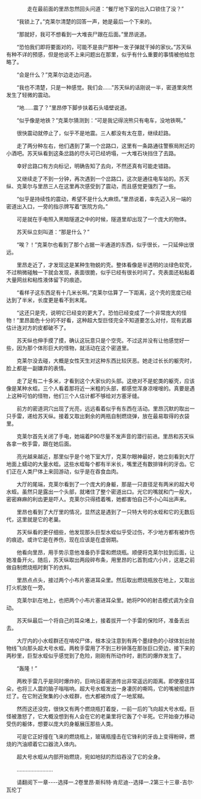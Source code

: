 <div class="read-content j_readContent" id="">
                <p>　　　　走在最前面的里昂忽然回头问道：“餐厅地下室的出入口锁住了没？”<p>　　“我锁上了。”克莱尔清楚的回答一声，她是最后一个下来的。<p>　　“那就好，我可不想看到一大堆丧尸跟在后面。”里昂说道。<p>　　“恐怕我们即将要面对的，可能不是丧尸那种一发子弹就干掉的家伙。”苏天纵有种不详的预感，但是他说不上来问题出在那里，似乎有什么重要的事情被他给忽略了。<p>　　“会是什么？”克莱尔边走边问道。<p>　　“我也不清楚，只是一种感觉。我们会……”苏天纵的话刚说一半，密道里突然发生了轻微的震动。<p>　　“地……震了？”里昂停下脚步扶着石头墙壁说道。<p>　　“似乎像是地铁？”克莱尔猜测到：“可是我记得浣熊只有电车，没地铁啊。”<p>　　很快震动就停止了，似乎不是地震。三人都没有太在意，继续赶路。<p>　　走了两分种左右，他们遇到了第一个岔路口，这里有一条路通往警察局附近的小酒吧。苏天纵看到这条岔路的尽头可已经坍塌，一大堆石块挡住了去路。<p>　　幸好岔路口有方向标记，明确告知了去向，不然还真有可能走错路。<p>　　又继续走了不到一分钟，再次遇到一个岔路口，这次是通往电车站的。苏天纵、克莱尔与里昂三人在这里再次感受到了震动，而且感觉更强烈了一些。<p>　　“似乎是持续性的震动，希望不是什么大麻烦。”里昂说着，率先迈入另一端的密道出入口，一旁的指示牌写着“医院方向。”<p>　　可是就在手电照入黑暗隧道之中的时候，隧道里却出现了一个庞大的物体。<p>　　苏天纵立刻叫道：“那是什么？”<p>　　“唉？！”克莱尔也看到了那个占据一半通道的东西，似乎很长，一只延伸出很远。<p>　　里昂走近了，才发现这是某种生物蜕的壳。整体看像是半透明的淡绿色软壳，不过稍微碰触一下就会发现，表面很脆，似乎已经有很长时间了。壳表面还粘黏着大量网丝和粘性液体留下的痕迹。<p>　　“看样子这东西足有十几米长啊。”克莱尔估算了一下距离，这个壳的宽度已经达到了半米，长度更是看不到末尾。<p>　　“这还只是壳，说明它已经变的更大了。恐怕已经变成了一个非常庞大的怪物！”里昂面色十分的不好看，这种超大型巨怪完全不知道要怎么对付，现有武器估计连对方的皮都破不了。<p>　　苏天纵也伸手摸了摸，确认这玩意只是个空壳。不过这并没有让他感觉好一些，因为那个体形巨大的怪物，就活动在这个密道里。<p>　　克莱尔没去碰，大概是女性天生对这种东西比较厌恶。她走过长长的躯壳时，脸上都是一副嫌弃的表情。<p>　　走了足有二十多米，才看到这个大家伙的头部。这绝对不是蛇类的躯壳，应该像是某种水蛭。三个人看着那将近一米粗的头部，都感觉浑身凉嗖嗖的。真要是遇上这种可怕的怪物，他们三个人估计都不够给对方塞牙缝。<p>　　前方的密道洞穴出现了光亮，远远看着似乎有东西在活动。里昂沉默的取出一只手雷，递给苏天纵。接着又取出剩余的两瓶自制燃烧弹，放在最易取得的衣袋里。<p>　　克莱尔首先关闭了手电，她端着P90尽量不发声音的潜行前进。里昂和苏天纵各拿一枚手雷，跟在她后面。<p>　　亮光越来越近，那里似乎是个地下室大厅，克莱尔眼神最好，她立刻看到大厅地面上蠕动的大量水蛭。这些水蛭每个都有半米长，嘴里还有数排锋利的牙齿。它们正在人类尸体上来回游动，似乎是在吞食血肉。<p>　　大厅的尾端，克莱尔看到了一个庞大的身躯，那是一只直径足有两米的超大号水蛭。虽然只是露出一个头部，就堵住了整个密道出口。光它的嘴就和门一般大，密密麻麻的利齿更是吓人。克莱尔只得捂着嘴，她都害怕自己不小心叫出声来。<p>　　里昂也看到了大厅里的情况，显然这是遇到了一只特大号的水蛭和它的无数后代，这里就是它的老巢。<p>　　苏天纵看的更仔细些，他发现那头巨型水蛭似乎受过伤，不少地方都有被炸伤的痕迹。或许它是在养伤，现在应该是在虚弱期。<p>　　他看向里昂，用手势示意他准备扔手雷和燃烧瓶。顺便将克莱尔拉到后面，让她准备开火。随后，苏天纵取出两段碎布条，用里昂的匕首割成六小片，这是之前做自制燃烧瓶时剩下的衣料。<p>　　里昂点点头，接过两个小布片塞进耳朵里。然后取出燃烧瓶放在地上，又取出打火机放在一旁。<p>　　克莱尔趴在地上，也把两个小布片塞进耳朵里。她将P90的射击模式调为全自动。<p>　　苏天纵最后一个将自己的耳朵堵上，接着拔开一个手雷的保险环，准备丢出去。<p>　　大厅内的小水蛭群还在啃咬尸体，根本没注意到有两个墨绿色的小球体划出抛物线飞向那头超大号水蛭。两枚手雷用了不到三秒钟落在那张巨口旁边，接下来的两秒里，巨型水蛭似乎感觉到了危险，刚刚有所动作时，剧烈的爆炸发生了。<p>　　“轰隆！”<p>　　两枚手雷几乎是同时爆炸的，巨响沿着密道传出非常遥远的距离。即使塞住耳朵，也将三人震的脑子嗡嗡响。超大号水蛭发出一身凄厉的嘶鸣，它的嘴被彻底炸烂了。在它附近聚集的小水蛭群，也大都被炸成了一地浆糊。<p>　　然而这还没完，很快又有两个燃烧瓶打着旋，一前一后的飞向超大号水蛭。巨怪被激怒了，它大概没想到有人会在它的老巢里将它轰了个半死。它开始奋力移动受伤的躯体，想要以庞大的身躯展压那些人类。<p>　　可是它正好撞在飞来的燃烧瓶上，玻璃瓶撞击在它锋利的牙齿上变得粉碎，燃烧的汽油顺着它口器流入体内。<p>　　超大号水蛭从内部开始燃烧，宛如地狱的烈焰吞没了它的全身。<p>　　……………………<p>　　请翻阅下一章----选择一.2卷里昂·斯科特·肯尼迪--选择一.2第三十三章-吉尔·瓦伦丁<p> 
            </div>